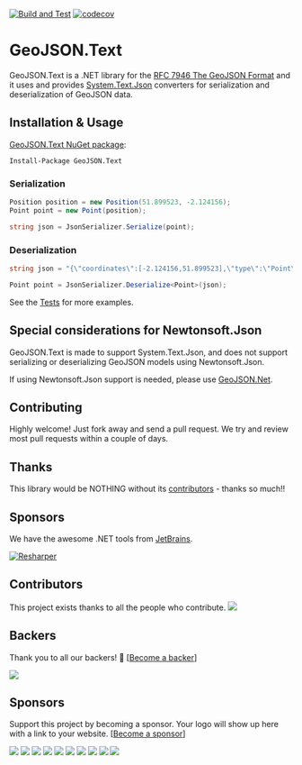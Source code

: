 ﻿[![Build and Test](https://github.com/GeoJSON-Net/GeoJSON.Text/actions/workflows/ci-build.yml/badge.svg?branch=main)](https://github.com/GeoJSON-Net/GeoJSON.Text/actions/workflows/ci-build.yml) [![codecov](https://codecov.io/gh/GeoJSON-Net/GeoJSON.Text/branch/main/graph/badge.svg?token=SE9XY1T8XO)](https://codecov.io/gh/GeoJSON-Net/GeoJSON.Text)

# GeoJSON.Text
GeoJSON.Text is a .NET library for the [RFC 7946 The GeoJSON Format](https://tools.ietf.org/html/rfc7946) and it uses and provides [System.Text.Json](https://docs.microsoft.com/en-us/dotnet/api/system.text.json?view=net-6.0) converters for serialization and deserialization of GeoJSON data.

## Installation & Usage

[GeoJSON.Text NuGet package](https://www.nuget.org/packages/GeoJSON.Text/):

`Install-Package GeoJSON.Text`

### Serialization

```csharp
Position position = new Position(51.899523, -2.124156);
Point point = new Point(position);

string json = JsonSerializer.Serialize(point);
```

### Deserialization

```csharp
string json = "{\"coordinates\":[-2.124156,51.899523],\"type\":\"Point\"}";

Point point = JsonSerializer.Deserialize<Point>(json);
```

See the [Tests](https://github.com/GeoJSON-Net/GeoJSON.Text/tree/master/src/GeoJSON.Text.Test.Unit) for more examples.

## Special considerations for Newtonsoft.Json

GeoJSON.Text is made to support System.Text.Json, and does not support serializing or deserializing GeoJSON models using Newtonsoft.Json.

If using Newtonsoft.Json support is needed, please use [GeoJSON.Net](https://github.com/GeoJSON-Net/GeoJSON.Net).

## Contributing
Highly welcome! Just fork away and send a pull request. We try and review most pull requests within a couple of days.

## Thanks
This library would be NOTHING without its [contributors](https://github.com/GeoJSON-Net/GeoJSON.Text/graphs/contributors) - thanks so much!!

## Sponsors

 We have the awesome .NET tools from [JetBrains](http://www.jetbrains.com/).

[![Resharper](http://www.filehelpers.net/images/tools_resharper.gif)](http://www.jetbrains.com/resharper/)

## Contributors

This project exists thanks to all the people who contribute. 
<a href="https://github.com/GeoJSON-Net/GeoJSON.Text/graphs/contributors"><img src="https://opencollective.com/geojson-net/contributors.svg?width=890&button=false" /></a>


## Backers

Thank you to all our backers! 🙏 [[Become a backer](https://opencollective.com/geojson-net#backer)]

<a href="https://opencollective.com/geojson-net#backers" target="_blank"><img src="https://opencollective.com/geojson-net/backers.svg?width=890"></a>


## Sponsors

Support this project by becoming a sponsor. Your logo will show up here with a link to your website. [[Become a sponsor](https://opencollective.com/geojson-net#sponsor)]

<a href="https://opencollective.com/geojson-net/sponsor/0/website" target="_blank"><img src="https://opencollective.com/geojson-net/sponsor/0/avatar.svg"></a>
<a href="https://opencollective.com/geojson-net/sponsor/1/website" target="_blank"><img src="https://opencollective.com/geojson-net/sponsor/1/avatar.svg"></a>
<a href="https://opencollective.com/geojson-net/sponsor/2/website" target="_blank"><img src="https://opencollective.com/geojson-net/sponsor/2/avatar.svg"></a>
<a href="https://opencollective.com/geojson-net/sponsor/3/website" target="_blank"><img src="https://opencollective.com/geojson-net/sponsor/3/avatar.svg"></a>
<a href="https://opencollective.com/geojson-net/sponsor/4/website" target="_blank"><img src="https://opencollective.com/geojson-net/sponsor/4/avatar.svg"></a>
<a href="https://opencollective.com/geojson-net/sponsor/5/website" target="_blank"><img src="https://opencollective.com/geojson-net/sponsor/5/avatar.svg"></a>
<a href="https://opencollective.com/geojson-net/sponsor/6/website" target="_blank"><img src="https://opencollective.com/geojson-net/sponsor/6/avatar.svg"></a>
<a href="https://opencollective.com/geojson-net/sponsor/7/website" target="_blank"><img src="https://opencollective.com/geojson-net/sponsor/7/avatar.svg"></a>
<a href="https://opencollective.com/geojson-net/sponsor/8/website" target="_blank"><img src="https://opencollective.com/geojson-net/sponsor/8/avatar.svg"></a>
<a href="https://opencollective.com/geojson-net/sponsor/9/website" target="_blank"><img src="https://opencollective.com/geojson-net/sponsor/9/avatar.svg"></a>
